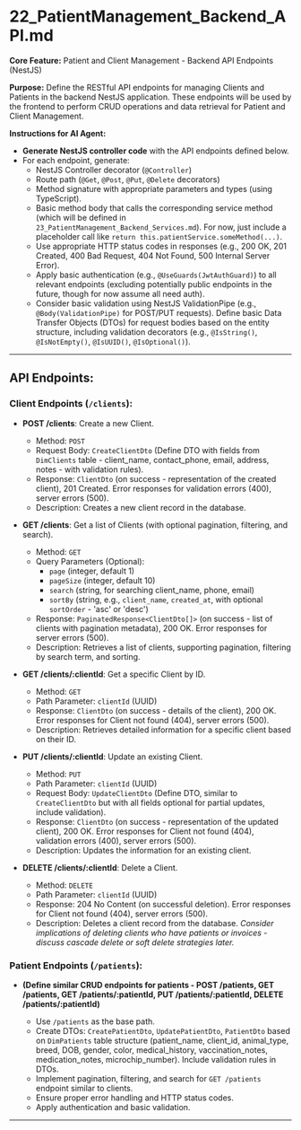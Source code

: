 # 22_PatientManagement_Backend_API.md

**Core Feature:** Patient and Client Management - Backend API Endpoints (NestJS)

**Purpose:** Define the RESTful API endpoints for managing Clients and Patients in the backend NestJS application. These endpoints will be used by the frontend to perform CRUD operations and data retrieval for Patient and Client Management.

**Instructions for AI Agent:**

*   **Generate NestJS controller code** with the API endpoints defined below.
*   For each endpoint, generate:
    *   NestJS Controller decorator (`@Controller`)
    *   Route path (`@Get`, `@Post`, `@Put`, `@Delete` decorators)
    *   Method signature with appropriate parameters and types (using TypeScript).
    *   Basic method body that calls the corresponding service method (which will be defined in `23_PatientManagement_Backend_Services.md`).  For now, just include a placeholder call like `return this.patientService.someMethod(...)`.
    *   Use appropriate HTTP status codes in responses (e.g., 200 OK, 201 Created, 400 Bad Request, 404 Not Found, 500 Internal Server Error).
    *   Apply basic authentication (e.g., `@UseGuards(JwtAuthGuard)`) to all relevant endpoints (excluding potentially public endpoints in the future, though for now assume all need auth).
    *   Consider basic validation using NestJS ValidationPipe (e.g., `@Body(ValidationPipe)` for POST/PUT requests). Define basic Data Transfer Objects (DTOs) for request bodies based on the entity structure, including validation decorators (e.g., `@IsString()`, `@IsNotEmpty()`, `@IsUUID()`, `@IsOptional()`).

---

## API Endpoints:

### Client Endpoints (`/clients`):

*   **POST /clients**: Create a new Client.
    *   Method: `POST`
    *   Request Body:  `CreateClientDto` (Define DTO with fields from `DimClients` table - client_name, contact_phone, email, address, notes - with validation rules).
    *   Response: `ClientDto` (on success - representation of the created client), 201 Created.  Error responses for validation errors (400), server errors (500).
    *   Description: Creates a new client record in the database.

*   **GET /clients**: Get a list of Clients (with optional pagination, filtering, and search).
    *   Method: `GET`
    *   Query Parameters (Optional):
        *   `page` (integer, default 1)
        *   `pageSize` (integer, default 10)
        *   `search` (string, for searching client_name, phone, email)
        *   `sortBy` (string, e.g., `client_name`, `created_at`, with optional `sortOrder` - 'asc' or 'desc')
    *   Response: `PaginatedResponse<ClientDto[]>` (on success - list of clients with pagination metadata), 200 OK. Error responses for server errors (500).
    *   Description: Retrieves a list of clients, supporting pagination, filtering by search term, and sorting.

*   **GET /clients/:clientId**: Get a specific Client by ID.
    *   Method: `GET`
    *   Path Parameter: `clientId` (UUID)
    *   Response: `ClientDto` (on success - details of the client), 200 OK. Error responses for Client not found (404), server errors (500).
    *   Description: Retrieves detailed information for a specific client based on their ID.

*   **PUT /clients/:clientId**: Update an existing Client.
    *   Method: `PUT`
    *   Path Parameter: `clientId` (UUID)
    *   Request Body: `UpdateClientDto` (Define DTO, similar to `CreateClientDto` but with all fields optional for partial updates, include validation).
    *   Response: `ClientDto` (on success - representation of the updated client), 200 OK. Error responses for Client not found (404), validation errors (400), server errors (500).
    *   Description: Updates the information for an existing client.

*   **DELETE /clients/:clientId**: Delete a Client.
    *   Method: `DELETE`
    *   Path Parameter: `clientId` (UUID)
    *   Response:  204 No Content (on successful deletion). Error responses for Client not found (404), server errors (500).
    *   Description: Deletes a client record from the database.  *Consider implications of deleting clients who have patients or invoices - discuss cascade delete or soft delete strategies later.*

### Patient Endpoints (`/patients`):

*   **(Define similar CRUD endpoints for patients - POST /patients, GET /patients, GET /patients/:patientId, PUT /patients/:patientId, DELETE /patients/:patientId)**

    *   Use `/patients` as the base path.
    *   Create DTOs: `CreatePatientDto`, `UpdatePatientDto`, `PatientDto` based on `DimPatients` table structure (patient_name, client_id, animal_type, breed, DOB, gender, color, medical_history, vaccination_notes, medication_notes, microchip_number).  Include validation rules in DTOs.
    *   Implement pagination, filtering, and search for `GET /patients` endpoint similar to clients.
    *   Ensure proper error handling and HTTP status codes.
    *   Apply authentication and basic validation.

---